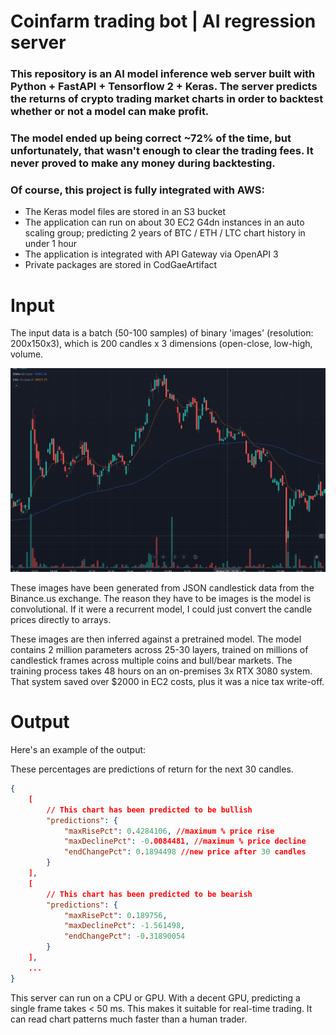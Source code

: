 
# Coinfarm trading bot | AI regression server

### This repository is an AI model inference web server built with Python + FastAPI + Tensorflow 2 + Keras. The server predicts the returns of crypto trading market charts in order to backtest whether or not a model can make profit.

### The model ended up being correct ~72% of the time, but unfortunately, that wasn't enough to clear the trading fees. It never proved to make any money during backtesting.

### Of course, this project is fully integrated with AWS:

* The Keras model files are stored in an S3 bucket
* The application can run on about 30 EC2 G4dn instances in an auto scaling group; predicting 2 years of BTC / ETH / LTC chart history in under 1 hour
* The application is integrated with API Gateway via OpenAPI 3
* Private packages are stored in CodGaeArtifact

# Input

The input data is a batch (50-100 samples) of binary 'images' (resolution: 200x150x3), which is 200 candles x 3 dimensions (open-close, low-high, volume. 

![](media/candle_chart_1.png)

These images have been generated from JSON candlestick data from the Binance.us exchange. The reason they have to be images is the model is convolutional. If it were a recurrent model, I could just convert the candle prices directly to arrays.

These images are then inferred against a pretrained model. The model contains 2 million parameters across 25-30 layers, trained on millions of candlestick frames across multiple coins and bull/bear markets. The training process takes 48 hours on an on-premises 3x RTX 3080 system. That system saved over $2000 in EC2 costs, plus it was a nice tax write-off.

# Output

Here's an example of the output:

These percentages are predictions of return for the next 30 candles.

```json
{
	[
		// This chart has been predicted to be bullish
		"predictions": {
			"maxRisePct": 0.4284106, //maximum % price rise
			"maxDeclinePct": -0.0084481, //maximum % price decline
			"endChangePct": 0.1894498 //new price after 30 candles
		}
	],
	[
		// This chart has been predicted to be bearish
		"predictions": {
			"maxRisePct": 0.189756,
			"maxDeclinePct": -1.561498,
			"endChangePct": -0.31890054
		}
	],
	...
}
```

This server can run on a CPU or GPU. With a decent GPU, predicting a single frame takes < 50 ms. This makes it suitable for real-time trading. It can read chart patterns much faster than a human trader.


